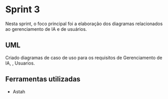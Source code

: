 # Sprint 3 

Nesta sprint, o foco principal foi a elaboração dos diagramas relacionados ao gerenciamento de IA e de usuários.

## UML
Criado diagramas de caso de uso para os requisitos de Gerenciamento de IA, , Usuarios.

## Ferramentas utilizadas
- Astah
  
